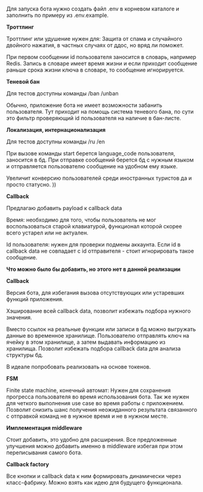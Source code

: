 Для запуска бота нужно создать файл .env в корневом каталоге и заполнить по примеру из .env.example.

**Троттлинг**

Троттлинг или удушение нужен для:
Защита от спама и случайного двойного нажатия, в частных случаях от ддос, но вряд ли поможет.

При первом сообщении id пользователя заносится в словарь, например Redis.
Запись в словаре имеет время жизни и если приходит сообщение раньше срока жизни ключа в словаре, то сообщение игнорируется.


**Теневой бан**

Для тестов доступны команды /ban /unban

Обычно, приложение бота не имеет возможности забанить пользователя.
Тут приходит на помощь система теневого бана, по сути это фильтр проверяющий id пользователя на наличие в бан-листе.


**Локализация, интернационализация**

Для тестов доступны команды /ru /en

При вызове команды start берется language_code пользователя, заносится в бд.
При отправке сообщений берется бд с нужным языком и отправляется пользователю сообщение на удобном ему языке.

Увеличит конверсию пользователей среди иностранных туристов да и просто статусно. ))


**Callback**


Предлагаю добавить payload к callback data

Время: необходимо для того, чтобы пользователь не мог воспользоваться старой клавиатурой, функционал которой скорее всего устарел или
не актуален.

Id пользователя: нужен для проверки подмены аккаунта.
Если id в callback data не совпадает с id отправителя - стоит игнорировать такое сообщение.


**Что можно было бы добавить, но этого нет в данной реализации**


**Callback**

Версия бота, для избегания вызова отсутствующих или устаревших функций приложения.

Хэширование всей callback data, позволит избежать подбора нужного значения.

Вместо ссылок на реальные функции или записи в бд можно выгружать данные во временное хранилище.
Пользователю отправлять ключ на ячейку в этом хранилище, а затем выдавать информацию из хранилища.
Позволит избежать подбора callback data для анализа структуры бд.

В идеале попробовать реализовать на основе токенов.

**FSM**

Finite state machine, конечный автомат:
Нужен для сохранения прогресса пользователя во время использования бота.
Так же нужен для четкого выполнения use case во время работы с приложением.
Позволит снизить шанс получения неожиданного результата связанного с отправкой команд не в нужное время и не в нужном месте.

**Имплементация middleware**

Стоит добавить, это удобно для расширения.
Все предложенные улучшения можно добавить именно в middleware избегая при этом переписывания самого бота.


**Callback factory**

Все кнопки и callback data к ним формировать динамически через класс-фабрику.
Можно взять как идею для будущего функционала.